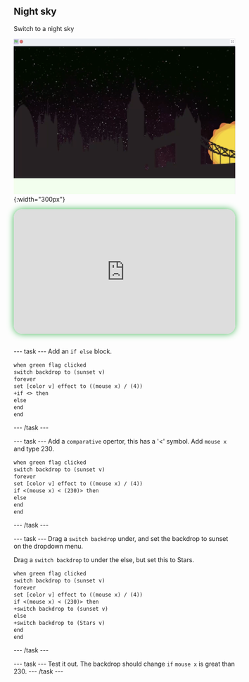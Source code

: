 ## Night sky

<div style="display: flex; flex-wrap: wrap">
<div style="flex-basis: 200px; flex-grow: 1; margin-right: 15px;">
Switch to a night sky
</div>
<div>

![ADD](images/star.png){:width="300px"}

</div>
</div>

<html>
<div style="position: relative; width: 100%; aspect-ratio: 16 / 9; border-radius: 20px; box-shadow: 0 0 15px #3fb654; overflow: hidden;">
<iframe style="position: absolute; top: 0; left: 0; right: 0; width: 100%; height: 100%; border: none;" src="https://www.youtube.com/embed/lcpz71DtCxc?rel=0&cc_load_policy=1" allowfullscreen allow="accelerometer; autoplay; clipboard-write; encrypted-media; gyroscope; picture-in-picture; web-share">
</iframe>
</div><br>
</html>


--- task ---
Add an `if else` block.
```blocks3
when green flag clicked
switch backdrop to (sunset v)
forever
set [color v] effect to ((mouse x) / (4))
+if <> then
else
end
end
```

--- /task ---

--- task ---
Add a `comparative` opertor, this has a '<' symbol. Add `mouse x` and type 230.  
```blocks3
when green flag clicked
switch backdrop to (sunset v)
forever
set [color v] effect to ((mouse x) / (4))
if <(mouse x) < (230)> then
else
end
end
```
--- /task ---

--- task ---
Drag a `switch backdrop` under, and set the backdrop to sunset on the dropdown menu. 

Drag a `switch backdrop` to under the else, but set this to Stars.
```blocks3
when green flag clicked
switch backdrop to (sunset v)
forever
set [color v] effect to ((mouse x) / (4))
if <(mouse x) < (230)> then
+switch backdrop to (sunset v)
else
+switch backdrop to (Stars v)
end
end
```
--- /task ---

--- task ---
Test it out. The backdrop should change `if` `mouse x` is great than 230. 
--- /task ---
